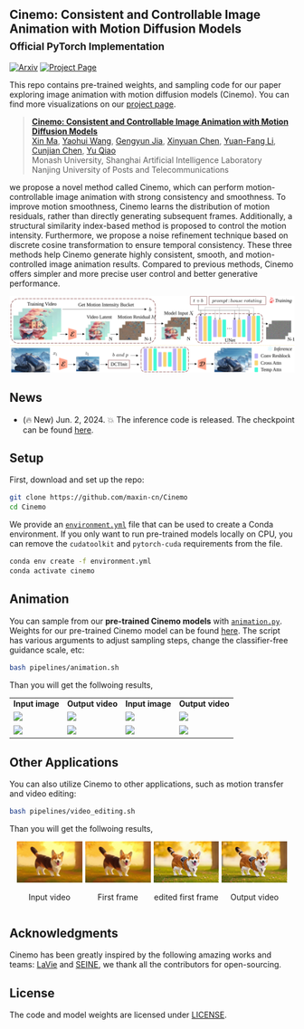 ## Cinemo: Consistent and Controllable Image Animation with Motion Diffusion Models<br><sub>Official PyTorch Implementation</sub>


[![Arxiv](https://img.shields.io/badge/Arxiv-b31b1b.svg)](https://maxin-cn.github.io/cinemo_project/) 
[![Project Page](https://img.shields.io/badge/Project-Website-blue)](https://maxin-cn.github.io/cinemo_project/)


This repo contains pre-trained weights, and sampling code for our paper exploring image animation with motion diffusion models (Cinemo). You can find more visualizations on our [project page](https://maxin-cn.github.io/cinemo_project/).

> [**Cinemo: Consistent and Controllable Image Animation with Motion Diffusion Models**](https://maxin-cn.github.io/cinemo_project/)<br>
> [Xin Ma](https://maxin-cn.github.io/), [Yaohui Wang](https://wyhsirius.github.io/), [Gengyun Jia](https://scholar.google.com/citations?user=_04pkGgAAAAJ&hl=zh-CN), [Xinyuan Chen](https://scholar.google.com/citations?user=3fWSC8YAAAAJ), [Yuan-Fang Li](https://users.monash.edu/~yli/), [Cunjian Chen](https://cunjian.github.io/), [Yu Qiao](https://scholar.google.com.hk/citations?user=gFtI-8QAAAAJ&hl=zh-CN) 
> <br>Monash University, Shanghai Artificial Intelligence Laboratory<br>Nanjing University of Posts and Telecommunications

we propose a novel method called Cinemo, which can perform motion-controllable image animation with strong consistency and smoothness. To improve motion smoothness, Cinemo learns the distribution of motion residuals, rather than directly generating subsequent frames. Additionally, a structural similarity index-based method is proposed to control the motion intensity. Furthermore, we propose a noise refinement technique based on discrete cosine transformation to ensure temporal consistency. These three methods help Cinemo generate highly consistent, smooth, and motion-controlled image animation results. Compared to previous methods, Cinemo offers simpler and more precise user control and better generative performance.
 
<div align="center">
    <img src="visuals/pipeline.svg" width="650">
</div>

## News
- (🔥 New) Jun. 2, 2024. 💥 The inference code is released. The checkpoint can be found [here](https://huggingface.co/maxin-cn/Cinemo/tree/main).


## Setup

First, download and set up the repo:

```bash
git clone https://github.com/maxin-cn/Cinemo
cd Cinemo
```

We provide an [`environment.yml`](environment.yml) file that can be used to create a Conda environment. If you only want 
to run pre-trained models locally on CPU, you can remove the `cudatoolkit` and `pytorch-cuda` requirements from the file.

```bash
conda env create -f environment.yml
conda activate cinemo
```


## Animation 

You can sample from our **pre-trained Cinemo models** with [`animation.py`](pipelines/animation.py). Weights for our pre-trained Cinemo model can be found [here](https://huggingface.co/maxin-cn/Cinemo/tree/main).  The script has various arguments to adjust sampling steps, change the classifier-free guidance scale, etc:

```bash
bash pipelines/animation.sh
```

Than you will get the follwoing results,

<table class="center">
<tr>
  <td style="text-align:center;"><b>Input image</b></td>
  <td style="text-align:center;"><b>Output video</b></td>
  <td style="text-align:center;"><b>Input image</b></td>
  <td style="text-align:center;"><b>Output video</b></td>
</tr>
<tr>
  <td><image src="visuals/animations/people_walking/0.jpg" autoplay></td>
  <td><image src="visuals/animations/people_walking/people_walking.gif" autoplay></td>
  <td><image src="visuals/animations/sea_swell/0.jpg" autoplay></td>
  <td><image src="visuals/animations/sea_swell/sea_swell.gif" autoplay></td>
</tr>

<tr>
  <td><image src="visuals/animations/girl_dancing_under_the_stars/0.jpg" autoplay></td>
  <td><image src="visuals/animations/girl_dancing_under_the_stars/girl_dancing_under_the_stars.gif" autoplay></td>
  <td><image src="visuals/animations/dragon_glowing_eyes/0.jpg" autoplay></td>
  <td><image src="visuals/animations/dragon_glowing_eyes/dragon_glowing_eyes.gif" autoplay></td>
</tr>
</table>


## Other Applications

You can also utilize Cinemo to other applications, such as motion transfer and video editing:

```bash
bash pipelines/video_editing.sh
```

Than you will get the follwoing results,
<!-- 插入视频和图像排列在一行并添加标题 -->
<div style="display: flex; align-items: center; justify-content: center; flex-wrap: wrap; text-align: center;">

  <!-- 第一个视频 -->
  <div style="width: 23%; margin-right: 5px;">
    <img src="visuals/video_editing/origin/a_corgi_walking_in_the_park_at_sunrise_oil_painting_style.gif" alt="第一张图像" style="width: 100%;">
    <!-- <video controls style="width: 100%;">
      <source src="visuals/video_editing/origin/a_corgi_walking_in_the_park_at_sunrise_oil_painting_style.mp4" type="video/mp4">
    </video> -->
    <p>Input video</p>
  </div>
  
  <!-- 第一张图像 -->
  <div style="width: 23%; margin-right: 5px;">
    <img src="visuals/video_editing/origin/0.jpg" alt="第一张图像" style="width: 100%;">
    <p>First frame</p>
  </div>
  
  <!-- 第二张图像 -->
  <div style="width: 23%; margin-right: 5px;">
    <img src="visuals/video_editing/edit/0.jpg" alt="第二张图像" style="width: 100%;">
    <p>edited first frame</p>
  </div>
  
  <!-- 第二个视频 -->
  <div style="width: 23%;">
    <img src="visuals/video_editing/edit/editing_a_corgi_walking_in_the_park_at_sunrise_oil_painting_style.gif" alt="第二张图像" style="width: 100%;">
    <!-- <video controls style="width: 100%;">
      <source src="visuals/video_editing/edit/editing_a_corgi_walking_in_the_park_at_sunrise,_oil_painting_style.mp4" type="video/mp4">
    </video> -->
    <p>Output video</p>
  </div>

</div>





<!-- ## Citation
If you find this work useful for your research, please consider citing it.
```bibtex
@article{ma2024Cinemo,
  title={Cinemo: Latent Diffusion Transformer for Video Generation},
  author={Ma, Xin and Wang, Yaohui and Jia, Gengyun and Chen, Xinyuan and Liu, Ziwei and Li, Yuan-Fang and Chen, Cunjian and Qiao, Yu},
  journal={arXiv preprint arXiv:2401.03048},
  year={2024}
}
``` -->


## Acknowledgments
Cinemo has been greatly inspired by the following amazing works and teams: [LaVie](https://github.com/Vchitect/LaVie) and [SEINE](https://github.com/Vchitect/SEINE), we thank all the contributors for open-sourcing.


## License
The code and model weights are licensed under [LICENSE](LICENSE).
